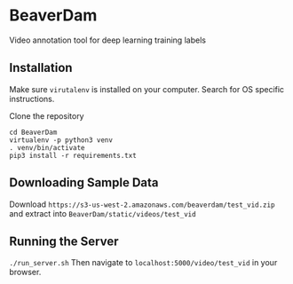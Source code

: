 # BeaverDam
Video annotation tool for deep learning training labels

## Installation

Make sure `virutalenv` is installed on your computer. Search for OS specific instructions.

Clone the repository

```
cd BeaverDam
virtualenv -p python3 venv
. venv/bin/activate
pip3 install -r requirements.txt
```

## Downloading Sample Data

Download `https://s3-us-west-2.amazonaws.com/beaverdam/test_vid.zip` and extract into
`BeaverDam/static/videos/test_vid`

## Running the Server

`./run_server.sh`
Then navigate to `localhost:5000/video/test_vid` in your browser.
